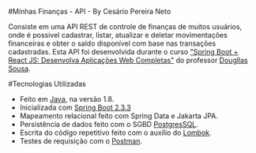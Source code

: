 #Minhas Finanças - API - By Cesário Pereira Neto

Consiste em uma API REST de controle de finanças de muitos usuários,
onde é possivel cadastrar, listar, atualizar e deletar movimentações financeiras e obter o saldo disponível com base nas transações cadastradas.
Esta API foi desenvolvida durante o curso ["Spring Boot + React JS: Desenvolva Aplicações Web Completas"](https://www.udemy.com/share/102a8mCUYYdFpVRXg=/) do professor [Dougllas Sousa](https://www.linkedin.com/in/dougllassousa/).

#Tecnologias Utilizadas

- Feito em [Java](https://www.oracle.com/java), na versão 1.8.
- Inicializada com [Spring Boot 2.3.3](https://spring.io/projects/spring-boot)
- Mapeamento relacional feito com Spring Data e Jakarta JPA.
- Persistência de dados feito com o SGBD [PostgresSQL](https://www.postgresql.org).
- Escrita do código repetitivo feito com o auxílio do [Lombok](https://www.projectlombok.org).
- Testes de requisição com o [Postman](https://www.postman.com/).



